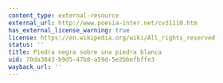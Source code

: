 ```yaml
---
content_type: external-resource
external_url: http://www.poesia-inter.net/cv31110.htm
has_external_license_warning: true
license: https://en.wikipedia.org/wiki/All_rights_reserved
status: ''
title: Piedra negra sobre una piedra blanca
uid: 70da3843-b9d5-47b8-a59d-5e2bbefbffe3
wayback_url: ''
---
```

